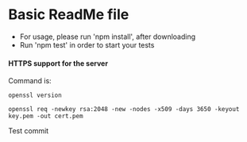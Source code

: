 # Basic ReadMe file
* For usage, please run 'npm install', after downloading
* Run 'npm test' in order to start your tests


#### HTTPS support for the server
Command is:
```
openssl version
```
```
openssl req -newkey rsa:2048 -new -nodes -x509 -days 3650 -keyout key.pem -out cert.pem
```

Test commit